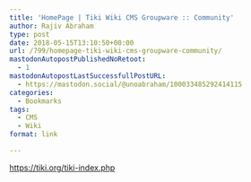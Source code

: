 ```yaml
---
title: 'HomePage | Tiki Wiki CMS Groupware :: Community'
author: Rajiv Abraham
type: post
date: 2018-05-15T13:10:50+00:00
url: /799/homepage-tiki-wiki-cms-groupware-community/
mastodonAutopostPublishedNoRetoot:
  - 1
mastodonAutopostLastSuccessfullPostURL:
  - https://mastodon.social/@unoabraham/100033485292414115
categories:
  - Bookmarks
tags:
  - CMS
  - Wiki
format: link

---
```

<https://tiki.org/tiki-index.php>